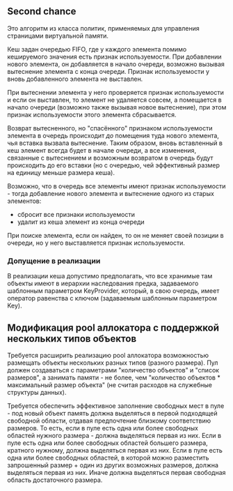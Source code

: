 ## Second chance
Это алгоритм из класса политик, применяемых для управления страницами виртуальной памяти.

Кеш задан очередью FIFO, где у каждого элемента помимо кешируемого значения есть признак используемости. При добавлении нового элемента, он добавляется в начало очереди, возможно вызывая вытеснение элемента с конца очереди. Признак используемости у вновь добавленного элемента не выставлен.

При вытеснении элемента у него проверяется признак используемости и если он выставлен, то элемент не удаляется совсем, а помещается в начало очереди (возможно также вызывая новое вытеснение), при этом признак используемости этого элемента сбрасывается.

Возврат вытесненного, но "спасённого" признаком используемости элемента в очередь происходит _до_ помещения туда нового элемента, чья вставка вызвала
вытеснение.
Таким образом, вновь вставленный в кеш элемент всегда будет в начале очереди, а все изменения, связанные с вытеснением и возможным возвратом в очередь будут
происходить до его вставки (но с очередью, чей эффективный размер на единицу меньше размера кеша).

Возможно, что в очередь все элементы имеют признак используемости - тогда добавление нового элемента и вытеснение одного из старых элементов:
* сбросит все признаки используемости
* удалит из кеша элемент из конца очереди

При поиске элемента, если он найден, то он не меняет своей позиции в очереди, но у него выставляется признак используемости.

### Допущение в реализации
В реализации кеша допустимо предполагать, что все хранимые там объекты имеют в иерархии наследования предка, задаваемого шаблонным параметром KeyProvider,
который, в свою очередь, имеет оператор равенства с ключом (задаваемым шаблонным параметром Key).

## Модификация pool аллокатора с поддержкой нескольких типов объектов
Требуется расширить реализацию pool аллокатора возможностью размещать объекты нескольких разных типов (разного размера).
Пул должен создаваться с параметрами "количество объектов" и "список размеров", а занимать памяти - не более, чем "количество объектов * максимальный размер
объекта" (не считая расходов на служебные структуры данных).

Требуется обеспечить эффективное заполнение свободных мест в пуле - под новый объект память должна выделяться в первой подходящей свободной области, отдавая предпочтение близкому соответствию размеров.
То есть, если в пуле есть одна или более свободных областей нужного размера - должна выделяться первая из них. Если в пуле есть одна или более свободных областей большего размера, кратного нужному, должна выделяться первая из них. Если в пуле есть одна или более свободных областей, в которой можно разместить запрошенный размер + один из других возможных размеров, должна выделяться первая из них.
Иначе должна выделяться первая свободная область достаточного размера.
